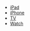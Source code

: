 - [iPad](documentations/ipad-info)
- [iPhone](documentations/iphone-info)
- [TV](documentations/appletv-info)
- [Watch](documentations/applewatch-info)
